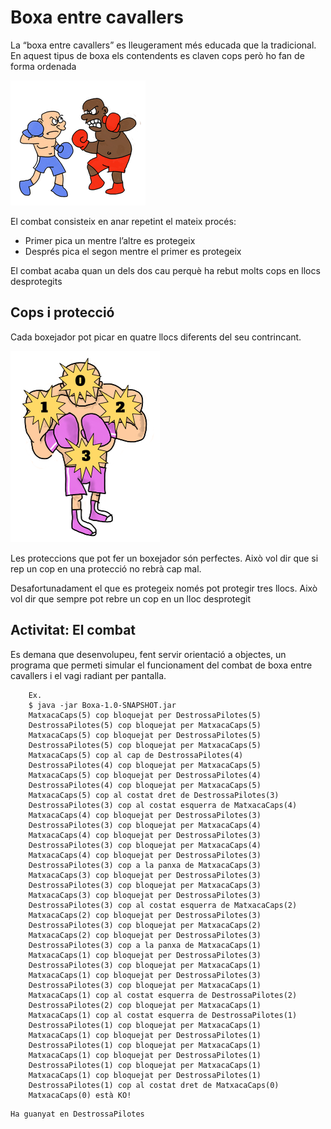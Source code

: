 # Boxa entre cavallers

La “boxa entre cavallers” es lleugerament més educada que la tradicional. En aquest tipus de boxa els contendents es claven cops però ho fan de forma ordenada

![Combat](combat.png)

El combat consisteix en anar repetint el mateix procés:

- Primer pica un mentre l’altre es protegeix
- Després pica el segon mentre el primer es protegeix

El combat acaba quan un dels dos cau perquè ha rebut molts cops en llocs desprotegits

## Cops i protecció

Cada boxejador pot picar en quatre llocs diferents del seu contrincant.

![Cops](https://raw.githubusercontent.com/XavierSala/Boxa/master/atacs-boxa.png "On pot rebre?")

Les proteccions que pot fer un boxejador són perfectes. Això vol dir que si rep un cop en una protecció no rebrà cap mal.

Desafortunadament el que es protegeix només pot protegir tres llocs. Això vol dir que sempre pot rebre un cop en un lloc desprotegit

## Activitat: El combat

Es demana que desenvolupeu, fent servir orientació a objectes, un programa que permeti simular el funcionament del combat de boxa entre cavallers i el vagi radiant per pantalla.

```text
    Ex.
    $ java -jar Boxa-1.0-SNAPSHOT.jar
    MatxacaCaps(5) cop bloquejat per DestrossaPilotes(5)
    DestrossaPilotes(5) cop bloquejat per MatxacaCaps(5)
    MatxacaCaps(5) cop bloquejat per DestrossaPilotes(5)
    DestrossaPilotes(5) cop bloquejat per MatxacaCaps(5)
    MatxacaCaps(5) cop al cap de DestrossaPilotes(4)
    DestrossaPilotes(4) cop bloquejat per MatxacaCaps(5)
    MatxacaCaps(5) cop bloquejat per DestrossaPilotes(4)
    DestrossaPilotes(4) cop bloquejat per MatxacaCaps(5)
    MatxacaCaps(5) cop al costat dret de DestrossaPilotes(3)
    DestrossaPilotes(3) cop al costat esquerra de MatxacaCaps(4)
    MatxacaCaps(4) cop bloquejat per DestrossaPilotes(3)
    DestrossaPilotes(3) cop bloquejat per MatxacaCaps(4)
    MatxacaCaps(4) cop bloquejat per DestrossaPilotes(3)
    DestrossaPilotes(3) cop bloquejat per MatxacaCaps(4)
    MatxacaCaps(4) cop bloquejat per DestrossaPilotes(3)
    DestrossaPilotes(3) cop a la panxa de MatxacaCaps(3)
    MatxacaCaps(3) cop bloquejat per DestrossaPilotes(3)
    DestrossaPilotes(3) cop bloquejat per MatxacaCaps(3)
    MatxacaCaps(3) cop bloquejat per DestrossaPilotes(3)
    DestrossaPilotes(3) cop al costat esquerra de MatxacaCaps(2)
    MatxacaCaps(2) cop bloquejat per DestrossaPilotes(3)
    DestrossaPilotes(3) cop bloquejat per MatxacaCaps(2)
    MatxacaCaps(2) cop bloquejat per DestrossaPilotes(3)
    DestrossaPilotes(3) cop a la panxa de MatxacaCaps(1)
    MatxacaCaps(1) cop bloquejat per DestrossaPilotes(3)
    DestrossaPilotes(3) cop bloquejat per MatxacaCaps(1)
    MatxacaCaps(1) cop bloquejat per DestrossaPilotes(3)
    DestrossaPilotes(3) cop bloquejat per MatxacaCaps(1)
    MatxacaCaps(1) cop al costat esquerra de DestrossaPilotes(2)
    DestrossaPilotes(2) cop bloquejat per MatxacaCaps(1)
    MatxacaCaps(1) cop al costat esquerra de DestrossaPilotes(1)
    DestrossaPilotes(1) cop bloquejat per MatxacaCaps(1)
    MatxacaCaps(1) cop bloquejat per DestrossaPilotes(1)
    DestrossaPilotes(1) cop bloquejat per MatxacaCaps(1)
    MatxacaCaps(1) cop bloquejat per DestrossaPilotes(1)
    DestrossaPilotes(1) cop bloquejat per MatxacaCaps(1)
    MatxacaCaps(1) cop bloquejat per DestrossaPilotes(1)
    DestrossaPilotes(1) cop al costat dret de MatxacaCaps(0)
    MatxacaCaps(0) està KO!
```

    Ha guanyat en DestrossaPilotes
